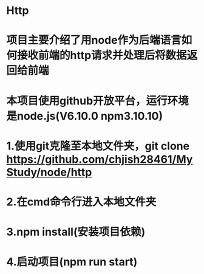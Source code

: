 # Http
# 项目主要介绍了用node作为后端语言如何接收前端的http请求并处理后将数据返回给前端

# 本项目使用github开放平台，运行环境是node.js(V6.10.0 npm3.10.10)

# 1.使用git克隆至本地文件夹，git clone https://github.com/chjish28461/MyStudy/node/http

# 2.在cmd命令行进入本地文件夹

# 3.npm install(安装项目依赖)

# 4.启动项目(npm run start)

